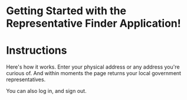 # Getting Started with the Representative Finder Application!

# Instructions
Here's how it works. Enter your physical address or any address you're curious of. And within moments the page returns your local government representatives. 

You can also log in, and sign out. 